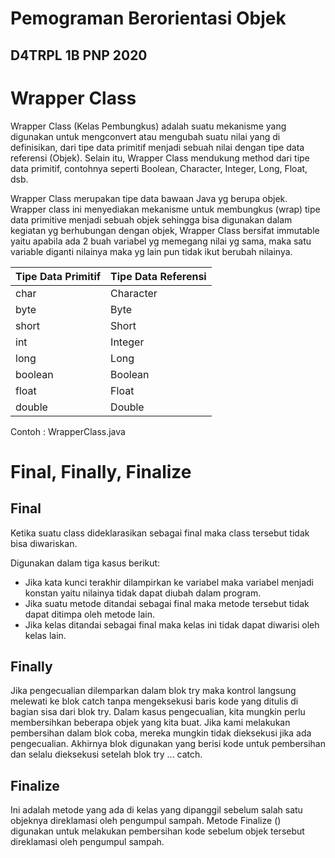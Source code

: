 # Pemograman Berorientasi Objek 
## D4TRPL 1B PNP 2020

# Wrapper Class
Wrapper Class (Kelas Pembungkus) adalah suatu mekanisme yang digunakan untuk mengconvert atau mengubah suatu nilai yang di definisikan, dari tipe data primitif menjadi sebuah nilai dengan tipe data referensi (Objek). Selain itu, Wrapper Class mendukung method dari tipe data primitif, contohnya seperti Boolean, Character, Integer, Long, Float, dsb.

Wrapper Class merupakan tipe data bawaan Java yg berupa objek. Wrapper class ini menyediakan mekanisme untuk membungkus (wrap) tipe data primitive menjadi sebuah objek sehingga bisa digunakan dalam kegiatan yg berhubungan dengan objek, Wrapper Class bersifat immutable yaitu apabila ada 2 buah variabel yg memegang nilai yg sama, maka satu variable diganti nilainya maka yg lain pun tidak ikut berubah nilainya.

|Tipe Data Primitif|	Tipe Data Referensi|
|--|--|
|char|	Character|
|byte|	Byte|
|short|	Short|
|int|	Integer|
|long|	Long|
|boolean|	Boolean
|float|	Float|
|double|	Double|

Contoh : WrapperClass.java

# Final, Finally, Finalize
## Final
Ketika suatu class dideklarasikan sebagai final maka class tersebut tidak bisa diwariskan.

Digunakan dalam tiga kasus berikut:
- Jika kata kunci terakhir dilampirkan ke variabel maka variabel menjadi konstan yaitu nilainya tidak dapat diubah dalam program.
- Jika suatu metode ditandai sebagai final maka metode tersebut tidak dapat ditimpa oleh metode lain.
- Jika kelas ditandai sebagai final maka kelas ini tidak dapat diwarisi oleh kelas lain.

## Finally
Jika pengecualian dilemparkan dalam blok try maka kontrol langsung melewati ke blok catch tanpa mengeksekusi baris kode yang ditulis di bagian sisa dari blok try. Dalam kasus pengecualian, kita mungkin perlu membersihkan beberapa objek yang kita buat. Jika kami melakukan pembersihan dalam blok coba, mereka mungkin tidak dieksekusi jika ada pengecualian. Akhirnya blok digunakan yang berisi kode untuk pembersihan dan selalu dieksekusi setelah blok try ... catch.

## Finalize
Ini adalah metode yang ada di kelas yang dipanggil sebelum salah satu objeknya direklamasi oleh pengumpul sampah. Metode Finalize () digunakan untuk melakukan pembersihan kode sebelum objek tersebut direklamasi oleh pengumpul sampah.
